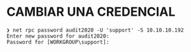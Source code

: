 

# CAMBIAR UNA CREDENCIAL
```SHELL
❯ net rpc password audit2020 -U 'support' -S 10.10.10.192
Enter new password for audit2020:
Password for [WORKGROUP\support]:
```